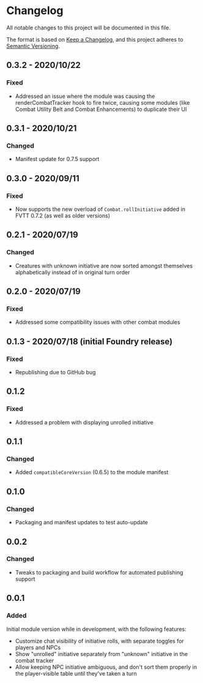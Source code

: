# Changelog

All notable changes to this project will be documented in this file.

The format is based on [Keep a Changelog](https://keepachangelog.com/en/1.0.0/),
and this project adheres to [Semantic Versioning](https://semver.org/spec/v2.0.0.html).

## 0.3.2 - 2020/10/22

### Fixed

-   Addressed an issue where the module was causing the renderCombatTracker hook to fire twice, causing some modules (like Combat Utility Belt and Combat Enhancements) to duplicate their UI

## 0.3.1 - 2020/10/21

### Changed

-   Manifest update for 0.7.5 support

## 0.3.0 - 2020/09/11

### Fixed

-   Now supports the new overload of `Combat.rollInitiative` added in FVTT 0.7.2 (as well as older versions)

## 0.2.1 - 2020/07/19

### Changed

-   Creatures with unknown initiative are now sorted amongst themselves alphabetically instead of in original turn order

## 0.2.0 - 2020/07/19

### Fixed

-   Addressed some compatibility issues with other combat modules

## 0.1.3 - 2020/07/18 (initial Foundry release)

### Fixed

-   Republishing due to GitHub bug

## 0.1.2

### Fixed

-   Addressed a problem with displaying unrolled initiative

## 0.1.1

### Changed

-   Added `compatibleCoreVersion` (0.6.5) to the module manifest

## 0.1.0

### Changed

-   Packaging and manifest updates to test auto-update

## 0.0.2

### Changed

-   Tweaks to packaging and build workflow for automated publishing support

## 0.0.1

### Added

Initial module version while in development, with the following features:

-   Customize chat visibility of initiative rolls, with separate toggles for players and NPCs
-   Show "unrolled" initiative separately from "unknown" initiative in the combat tracker
-   Allow keeping NPC initiative ambiguous, and don't sort them properly in the player-visible table until they've taken a turn
